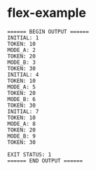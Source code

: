 flex-example
============

    ====== BEGIN OUTPUT ======
    INITIAL: 1
    TOKEN: 10
    MODE_A: 2
    TOKEN: 20
    MODE_B: 3
    TOKEN: 30
    INITIAL: 4
    TOKEN: 10
    MODE_A: 5
    TOKEN: 20
    MODE_B: 6
    TOKEN: 30
    INITIAL: 7
    TOKEN: 10
    MODE_A: 8
    TOKEN: 20
    MODE_B: 9
    TOKEN: 30

    EXIT STATUS: 1
    ====== END OUTPUT ======

